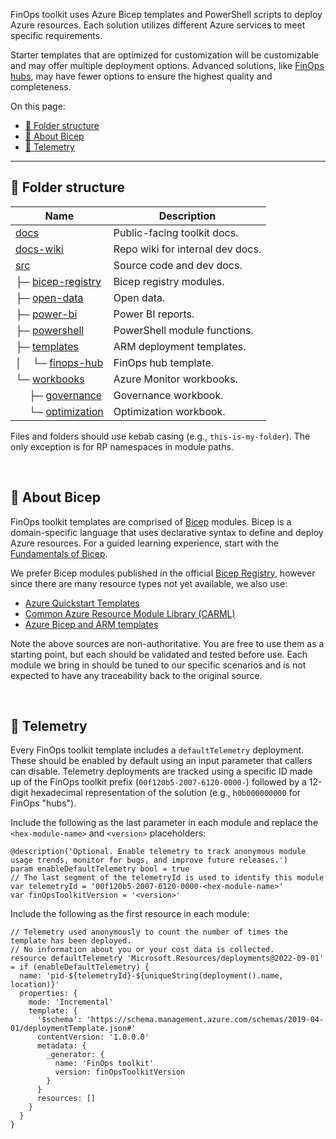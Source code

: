 <!-- markdownlint-disable MD041 -->

FinOps toolkit uses Azure Bicep templates and PowerShell scripts to deploy Azure resources. Each solution utilizes different Azure services to meet specific requirements.

Starter templates that are optimized for customization will be customizable and may offer multiple deployment options. Advanced solutions, like [FinOps hubs](templates/finops-hub), may have fewer options to ensure the highest quality and completeness.

On this page:

- [📂 Folder structure](#-folder-structure)
- [🍎 About Bicep](#-about-bicep)
- [🧮 Telemetry](#-telemetry)

---

## 📂 Folder structure

| Name                                                                 | Description                      |
| -------------------------------------------------------------------- | -------------------------------- |
| [docs](../docs)                                                      | Public-facing toolkit docs.      |
| [docs-wiki](../docs-wiki)                                            | Repo wiki for internal dev docs. |
| [src](../src)                                                        | Source code and dev docs.        |
| ├─ [bicep-registry](../src/bicep-registry)                           | Bicep registry modules.          |
| ├─ [open-data](../src/open-data)                                     | Open data.                       |
| ├─ [power-bi](../src/power-bi)                                       | Power BI reports.                |
| ├─ [powershell](../src/powershell)                                   | PowerShell module functions.     |
| ├─ [templates](../src/templates)                                     | ARM deployment templates.        |
| │ &nbsp;&nbsp; └─ [finops-hub](../src/templates/finops-hub)          | FinOps hub template.             |
| └─ [workbooks](../src/workbooks)                                     | Azure Monitor workbooks.         |
| &nbsp; &nbsp;&nbsp; ├─ [governance](../src/templates/governance)     | Governance workbook.             |
| &nbsp; &nbsp;&nbsp; └─ [optimization](../src/templates/optimization) | Optimization workbook.           |

Files and folders should use kebab casing (e.g., `this-is-my-folder`). The only exception is for RP namespaces in module paths.

<br>

## 🍎 About Bicep

FinOps toolkit templates are comprised of [Bicep](https://learn.microsoft.com/azure/azure-resource-manager/bicep) modules. Bicep is a domain-specific language that uses declarative syntax to define and deploy Azure resources. For a guided learning experience, start with the [Fundamentals of Bicep](https://learn.microsoft.com/training/paths/fundamentals-bicep/).

We prefer Bicep modules published in the official [Bicep Registry](https://github.com/Azure/bicep-registry-modules), however since there are many resource types not yet available, we also use:

- [Azure Quickstart Templates](https://github.com/Azure/azure-quickstart-templates)
- [Common Azure Resource Module Library (CARML)](https://github.com/Azure/ResourceModules)
- [Azure Bicep and ARM templates](https://learn.microsoft.com/azure/templates)

Note the above sources are non-authoritative. You are free to use them as a starting point, but each should be validated and tested before use. Each module we bring in should be tuned to our specific scenarios and is not expected to have any traceability back to the original source.

<br>

## 🧮 Telemetry

Every FinOps toolkit template includes a `defaultTelemetry` deployment. These should be enabled by default using an input parameter that callers can disable. Telemetry deployments are tracked using a specific ID made up of the FinOps toolkit prefix (`00f120b5-2007-6120-0000-`) followed by a 12-digit hexadecimal representation of the solution (e.g., `h0b000000000` for FinOps "hubs").

Include the following as the last parameter in each module and replace the `<hex-module-name>` and `<version>` placeholders:

```bicep
@description('Optional. Enable telemetry to track anonymous module usage trends, monitor for bugs, and improve future releases.')
param enableDefaultTelemetry bool = true
// The last segment of the telemetryId is used to identify this module
var telemetryId = '00f120b5-2007-6120-0000-<hex-module-name>'
var finOpsToolkitVersion = '<version>'
```

Include the following as the first resource in each module:

```bicep
// Telemetry used anonymously to count the number of times the template has been deployed.
// No information about you or your cost data is collected.
resource defaultTelemetry 'Microsoft.Resources/deployments@2022-09-01' = if (enableDefaultTelemetry) {
  name: 'pid-${telemetryId}-${uniqueString(deployment().name, location)}'
  properties: {
    mode: 'Incremental'
    template: {
      '$schema': 'https://schema.management.azure.com/schemas/2019-04-01/deploymentTemplate.json#'
      contentVersion: '1.0.0.0'
      metadata: {
        _generator: {
          name: 'FinOps toolkit'
          version: finOpsToolkitVersion
        }
      }
      resources: []
    }
  }
}
```

<!--
INTERNAL ONLY: To view deployments, query ARMProd:

```kql
Deployments
| where deploymentName startswith 'pid-00f120b5-2007-6120-'
    or generatorName == 'FinOps toolkit'
```
-->

<br>
